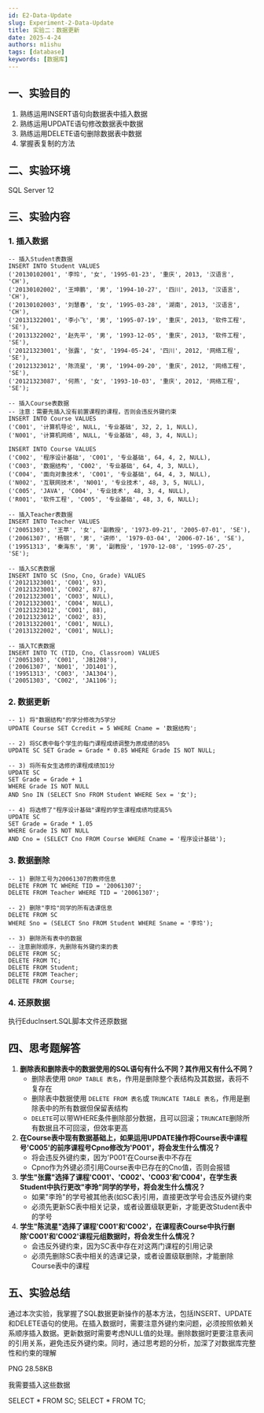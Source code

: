```yaml
---
id: E2-Data-Update
slug: Experiment-2-Data-Update
title: 实验二：数据更新
date: 2025-4-24
authors: m1ishu
tags: [database]
keywords: [数据库]
---
```

## 一、实验目的

1. 熟练运用INSERT语句向数据表中插入数据
2. 熟练运用UPDATE语句修改数据表中数据
3. 熟练运用DELETE语句删除数据表中数据
4. 掌握表复制的方法

## 二、实验环境

SQL Server 12

## 三、实验内容

### 1. 插入数据

```
-- 插入Student表数据
INSERT INTO Student VALUES
('20130102001', '李玲', '女', '1995-01-23', '重庆', 2013, '汉语言', 'CH'),
('20130102002', '王坤鹏', '男', '1994-10-27', '四川', 2013, '汉语言', 'CH'),
('20130102003', '刘慧春', '女', '1995-03-28', '湖南', 2013, '汉语言', 'CH'),
('20131322001', '李小飞', '男', '1995-07-19', '重庆', 2013, '软件工程', 'SE'),
('20131322002', '赵先平', '男', '1993-12-05', '重庆', 2013, '软件工程', 'SE'),
('20121323001', '张露', '女', '1994-05-24', '四川', 2012, '网络工程', 'SE'),
('20121323012', '陈流星', '男', '1994-09-20', '重庆', 2012, '网络工程', 'SE'),
('20121323087', '何燕', '女', '1993-10-03', '重庆', 2012, '网络工程', 'SE');

-- 插入Course表数据
-- 注意：需要先插入没有前置课程的课程，否则会违反外键约束
INSERT INTO Course VALUES
('C001', '计算机导论', NULL, '专业基础', 32, 2, 1, NULL),
('N001', '计算机网络', NULL, '专业基础', 48, 3, 4, NULL);

INSERT INTO Course VALUES
('C002', '程序设计基础', 'C001', '专业基础', 64, 4, 2, NULL),
('C003', '数据结构', 'C002', '专业基础', 64, 4, 3, NULL),
('C004', '面向对象技术', 'C001', '专业基础', 64, 4, 3, NULL),
('N002', '互联网技术', 'N001', '专业技术', 48, 3, 5, NULL),
('C005', 'JAVA', 'C004', '专业技术', 48, 3, 4, NULL),
('R001', '软件工程', 'C005', '专业基础', 48, 3, 6, NULL);

-- 插入Teacher表数据
INSERT INTO Teacher VALUES
('20051303', '王苹', '女', '副教授', '1973-09-21', '2005-07-01', 'SE'),
('20061307', '杨钢', '男', '讲师', '1979-03-04', '2006-07-16', 'SE'),
('19951313', '秦海东', '男', '副教授', '1970-12-08', '1995-07-25', 'SE');

-- 插入SC表数据
INSERT INTO SC (Sno, Cno, Grade) VALUES
('20121323001', 'C001', 93),
('20121323001', 'C002', 87),
('20121323001', 'C003', NULL),
('20121323001', 'C004', NULL),
('20121323012', 'C001', 88),
('20121323012', 'C002', 83),
('20131322001', 'C001', NULL),
('20131322002', 'C001', NULL);

-- 插入TC表数据
INSERT INTO TC (TID, Cno, Classroom) VALUES
('20051303', 'C001', 'JB1208'),
('20061307', 'N001', 'JD1401'),
('19951313', 'C003', 'JA1304'),
('20051303', 'C002', 'JA1106');
```

### 2. 数据更新

```
-- 1) 将"数据结构"的学分修改为5学分
UPDATE Course SET Ccredit = 5 WHERE Cname = '数据结构';

-- 2) 将SC表中每个学生的每门课程成绩调整为原成绩的85%
UPDATE SC SET Grade = Grade * 0.85 WHERE Grade IS NOT NULL;

-- 3) 将所有女生选修的课程成绩加1分
UPDATE SC
SET Grade = Grade + 1
WHERE Grade IS NOT NULL
AND Sno IN (SELECT Sno FROM Student WHERE Sex = '女');

-- 4) 将选修了"程序设计基础"课程的学生课程成绩均提高5%
UPDATE SC
SET Grade = Grade * 1.05
WHERE Grade IS NOT NULL
AND Cno = (SELECT Cno FROM Course WHERE Cname = '程序设计基础');
```

### 3. 数据删除

```
-- 1) 删除工号为20061307的教师信息
DELETE FROM TC WHERE TID = '20061307';
DELETE FROM Teacher WHERE TID = '20061307';

-- 2) 删除"李玲"同学的所有选课信息
DELETE FROM SC 
WHERE Sno = (SELECT Sno FROM Student WHERE Sname = '李玲');

-- 3) 删除所有表中的数据
-- 注意删除顺序，先删除有外键约束的表
DELETE FROM SC;
DELETE FROM TC;
DELETE FROM Student;
DELETE FROM Teacher;
DELETE FROM Course;
```

### 4. 还原数据

执行Educlnsert.SQL脚本文件还原数据

## 四、思考题解答

1. **删除表和删除表中的数据使用的SQL语句有什么不同？其作用又有什么不同？**
   * 删除表使用 `DROP TABLE 表名`，作用是删除整个表结构及其数据，表将不复存在
   * 删除表中数据使用 `DELETE FROM 表名`或 `TRUNCATE TABLE 表名`，作用是删除表中的所有数据但保留表结构
   * `DELETE`可以带WHERE条件删除部分数据，且可以回滚；`TRUNCATE`删除所有数据且不可回滚，但效率更高
2. **在Course表中现有数据基础上，如果运用UPDATE操作将Course表中课程号'C005'的前序课程号Cpno修改为'P001'，将会发生什么情况？**
   * 将会违反外键约束，因为'P001'在Course表中不存在
   * Cpno作为外键必须引用Course表中已存在的Cno值，否则会报错
3. **学生"张露"选择了课程'C001'、'C002'、'C003'和'C004'，在学生表Student中执行更改"李玲"同学的学号，将会发生什么情况？**
   * 如果"李玲"的学号被其他表(如SC表)引用，直接更改学号会违反外键约束
   * 必须先更新SC表中相关记录，或者设置级联更新，才能更改Student表中的学号
4. **学生"陈流星"选择了课程'C001'和'C002'，在课程表Course中执行删除'C001'和'C002'课程元组数据时，将会发生什么情况？**
   * 会违反外键约束，因为SC表中存在对这两门课程的引用记录
   * 必须先删除SC表中相关的选课记录，或者设置级联删除，才能删除Course表中的课程

## 五、实验总结

通过本次实验，我掌握了SQL数据更新操作的基本方法，包括INSERT、UPDATE和DELETE语句的使用。在插入数据时，需要注意外键约束问题，必须按照依赖关系顺序插入数据。更新数据时需要考虑NULL值的处理。删除数据时更要注意表间的引用关系，避免违反外键约束。同时，通过思考题的分析，加深了对数据库完整性和约束的理解

PNG 28.58KB

我需要插入这些数据

   SELECT * FROM SC;
   SELECT * FROM TC;
